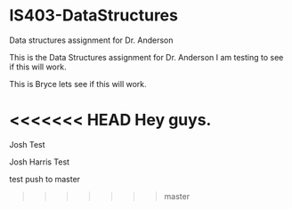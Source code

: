 # IS403-DataStructures
Data structures assignment for Dr. Anderson

This is the Data Structures assignment for Dr. Anderson
I am testing to see if this will work.


This is Bryce lets see if this will work.

<<<<<<< HEAD
Hey guys.
=======

Josh Test

Josh Harris Test

test push to master
>>>>>>> master
